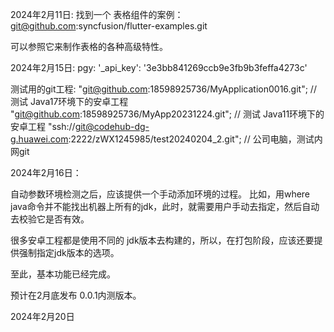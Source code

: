 2024年2月11日:
找到一个 表格组件的案例：git@github.com:syncfusion/flutter-examples.git

可以参照它来制作表格的各种高级特性。


2024年2月15日:
pgy: '_api_key': '3e3bb841269ccb9e3fb9b3feffa4273c'


测试用的git工程:
"git@github.com:18598925736/MyApplication0016.git"; // 测试 Java17环境下的安卓工程
"git@github.com:18598925736/MyApp20231224.git"; // 测试 Java11环境下的安卓工程
"ssh://git@codehub-dg-g.huawei.com:2222/zWX1245985/test20240204_2.git"; // 公司电脑，测试内网git

2024年2月16日：

自动参数环境检测之后，应该提供一个手动添加环境的过程。
比如，用where java命令并不能找出机器上所有的jdk，此时，就需要用户手动去指定，然后自动去校验它是否有效。

很多安卓工程都是使用不同的 jdk版本去构建的，所以，在打包阶段，应该还要提供强制指定jdk版本的选项。

至此，基本功能已经完成。

预计在2月底发布 0.0.1内测版本。


2024年2月20日


